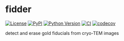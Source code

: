 # fidder

[![License](https://img.shields.io/pypi/l/fidder.svg?color=green)](https://github.com/alisterburt/fidder/raw/master/LICENSE)
[![PyPI](https://img.shields.io/pypi/v/fidder.svg?color=green)](https://pypi.org/project/fidder)
[![Python Version](https://img.shields.io/pypi/pyversions/fidder.svg?color=green)](https://python.org)
[![CI](https://github.com/alisterburt/fidder/workflows/ci/badge.svg)](https://github.com/alisterburt/fidder/actions)
[![codecov](https://codecov.io/gh/alisterburt/fidder/branch/master/graph/badge.svg)](https://codecov.io/gh/alisterburt/fidder)

detect and erase gold fiducials from cryo-TEM images
